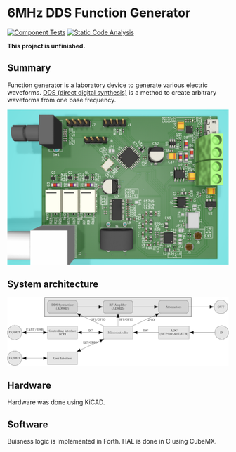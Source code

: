# 6MHz DDS Function Generator


[![Component Tests](https://github.com/RobertGawron/DDSFunctionGenerator/workflows/Component%20Tests/badge.svg)](https://github.com/RobertGawron/DDSFunctionGenerator/actions?query=workflow%3A%22Component+Tests%22) [![Static Code Analysis](https://github.com/RobertGawron/DDSFunctionGenerator/workflows/Static%20Code%20Analysis/badge.svg)](https://github.com/RobertGawron/DDSFunctionGenerator/actions?query=workflow%3A%22Static+Code+Analysis%22)

**This project is unfinished.**

## Summary

Function generator is a laboratory device to generate various electric waveforms. [DDS (direct digital synthesis)](https://en.wikipedia.org/wiki/Direct_digital_synthesis) is a method to create arbitrary waveforms from one base frequency.

![render of the device](https://raw.githubusercontent.com/RobertGawron/DDSFunctionGenerator/master/Documentation/Pictures/render_28_12_2019.png)

## System architecture

![architecture](https://raw.githubusercontent.com/RobertGawron/DDSFunctionGenerator/master/Documentation/Diagrams/ArchitectureOverview-1.png)

## Hardware

Hardware was done using KiCAD.

## Software

Buisness logic is implemented in Forth. HAL is done in C using CubeMX.
